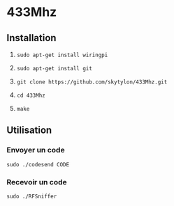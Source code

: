 # 433Mhz

## Installation

1. ```sudo apt-get install wiringpi```

2. ```sudo apt-get install git```

3. ```git clone https://github.com/skytylon/433Mhz.git```

4. ```cd 433Mhz```

5. ```make```

## Utilisation

### Envoyer un code
```sudo ./codesend CODE```

### Recevoir un code
```sudo ./RFSniffer```

